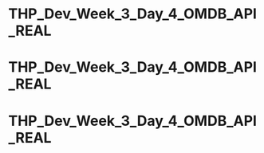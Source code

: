 # THP_Dev_Week_3_Day_4_OMDB_API_REAL
# THP_Dev_Week_3_Day_4_OMDB_API_REAL
# THP_Dev_Week_3_Day_4_OMDB_API_REAL
